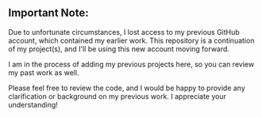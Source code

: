 ## Important Note:
Due to unfortunate circumstances, I lost access to my previous GitHub account, which contained my earlier work. This repository is a continuation of my project(s), and I'll be using this new account moving forward.

I am in the process of adding my previous projects here, so you can review my past work as well. 

Please feel free to review the code, and I would be happy to provide any clarification or background on my previous work. I appreciate your understanding!
